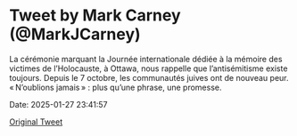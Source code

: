 # Tweet by Mark Carney (@MarkJCarney)

La cérémonie marquant la Journée internationale dédiée à la mémoire des victimes de l’Holocauste, à Ottawa, nous rappelle que l’antisémitisme existe toujours. Depuis le 7 octobre, les communautés juives ont de nouveau peur. « N’oublions jamais » : plus qu’une phrase, une promesse.

Date: 2025-01-27 23:41:57

[Original Tweet](https://x.com/MarkJCarney/status/1884024073099112656)
